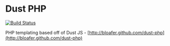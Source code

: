 # Dust PHP

[![Build Status](https://travis-ci.org/Bloafer/dust-php.svg?branch=master)](https://travis-ci.org/Bloafer/dust-php)

PHP templating based off of Dust JS - [http://bloafer.github.com/dust-php](http://bloafer.github.com/dust-php)